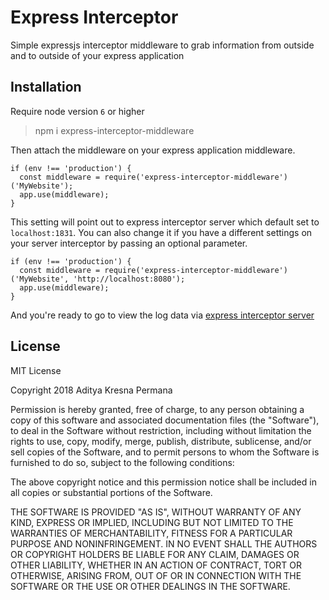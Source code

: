 # Express Interceptor
Simple expressjs interceptor middleware to grab information from outside and to outside of your express application

## Installation

Require node version `6` or higher

> npm i express-interceptor-middleware


Then attach the middleware on your express application middleware.

    if (env !== 'production') {
      const middleware = require('express-interceptor-middleware')('MyWebsite');
      app.use(middleware);
    }

This setting will point out to express interceptor server which default set to `localhost:1831`. You can also change it if you have a different settings on your server interceptor by passing an optional parameter.

    if (env !== 'production') {
      const middleware = require('express-interceptor-middleware')('MyWebsite', 'http://localhost:8080');
      app.use(middleware);
    }

And you're ready to go to view the log data via [express interceptor server](https://github.com/slaveofcode/express-interceptor-server)

## License

MIT License

Copyright 2018 Aditya Kresna Permana

Permission is hereby granted, free of charge, to any person obtaining a copy of this software and associated documentation files (the "Software"), to deal in the Software without restriction, including without limitation the rights to use, copy, modify, merge, publish, distribute, sublicense, and/or sell copies of the Software, and to permit persons to whom the Software is furnished to do so, subject to the following conditions:

The above copyright notice and this permission notice shall be included in all copies or substantial portions of the Software.

THE SOFTWARE IS PROVIDED "AS IS", WITHOUT WARRANTY OF ANY KIND, EXPRESS OR IMPLIED, INCLUDING BUT NOT LIMITED TO THE WARRANTIES OF MERCHANTABILITY, FITNESS FOR A PARTICULAR PURPOSE AND NONINFRINGEMENT. IN NO EVENT SHALL THE AUTHORS OR COPYRIGHT HOLDERS BE LIABLE FOR ANY CLAIM, DAMAGES OR OTHER LIABILITY, WHETHER IN AN ACTION OF CONTRACT, TORT OR OTHERWISE, ARISING FROM, OUT OF OR IN CONNECTION WITH THE SOFTWARE OR THE USE OR OTHER DEALINGS IN THE SOFTWARE.
